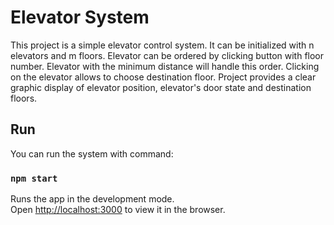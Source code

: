 # Elevator System

This project is a simple elevator control system. It can be initialized with n elevators and m floors. Elevator can be ordered by clicking button with floor number. Elevator with the minimum distance will handle this order. Clicking on the elevator allows to choose destination floor. 
Project provides a clear graphic display of elevator position, elevator's door state and destination floors.
## Run

You can run the system with command:

### `npm start`

Runs the app in the development mode.\
Open [http://localhost:3000](http://localhost:3000) to view it in the browser.

